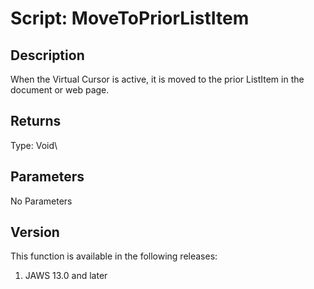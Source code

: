 # Script: MoveToPriorListItem

## Description

When the Virtual Cursor is active, it is moved to the prior ListItem in
the document or web page.

## Returns

Type: Void\

## Parameters

No Parameters

## Version

This function is available in the following releases:

1.  JAWS 13.0 and later
